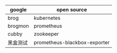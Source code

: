 | google   | open source                  |
| -------- | ---------------------------- |
| brog     | kubernetes                   |
| brogmon  | prometheus                   |
| cubby    | zookeeper                    |
| 黑盒测试 | prometheus-blackbox-exporter |



